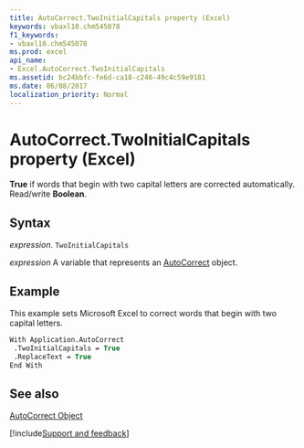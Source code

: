 ```yaml
---
title: AutoCorrect.TwoInitialCapitals property (Excel)
keywords: vbaxl10.chm545078
f1_keywords:
- vbaxl10.chm545078
ms.prod: excel
api_name:
- Excel.AutoCorrect.TwoInitialCapitals
ms.assetid: bc24bbfc-fe6d-ca18-c246-49c4c59e9181
ms.date: 06/08/2017
localization_priority: Normal
---
```



# AutoCorrect.TwoInitialCapitals property (Excel)

 **True** if words that begin with two capital letters are corrected automatically. Read/write **Boolean**.


## Syntax

_expression_. `TwoInitialCapitals`

_expression_ A variable that represents an [AutoCorrect](Excel.AutoCorrect-graph-property.md) object.


## Example

This example sets Microsoft Excel to correct words that begin with two capital letters.


```vb
With Application.AutoCorrect 
 .TwoInitialCapitals = True 
 .ReplaceText = True 
End With
```


## See also


[AutoCorrect Object](Excel.AutoCorrect(object).md)

[!include[Support and feedback](~/includes/feedback-boilerplate.md)]